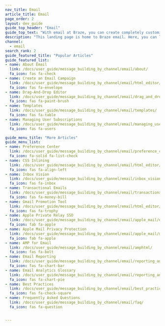 ```yaml
---
nav_title: Email
article_title: Email
page_order: 2
layout: dev_guide
guide_top_header: "Email"
guide_top_text: "With email at Braze, you can create completely customized and personalized email messages in either campaigns or Canvas that will grab your user's attention fast. Check out the following articles to learn more."
description: "This landing page is home to Braze email. Here, you can learn how to create an email campaign, how to use the drag-and-drop editor, how to manage user subscriptions, the preference center, and more."
channel:
  - email
search_rank: 2
guide_featured_title: "Popular Articles"
guide_featured_list:
- name: About Email
  link: /docs/user_guide/message_building_by_channel/email/about/
  fa_icon: fas fa-check
- name: Create an Email Campaign
  link: /docs/user_guide/message_building_by_channel/email/html_editor/creating_an_email_campaign/
  fa_icon: fas fa-envelope
- name: Drag-And-Drop Editor
  link: /docs/user_guide/message_building_by_channel/email/drag_and_drop/
  fa_icon: fas fa-paint-brush
- name: Templates
  link: /docs/user_guide/message_building_by_channel/email/templates/
  fa_icon: fas fa-table
- name: Managing User Subscriptions
  link: /docs/user_guide/message_building_by_channel/email/managing_user_subscriptions/
  fa_icon: fas fa-users

guide_menu_title: "More Articles"
guide_menu_list:
- name: Preference Center
  link: /docs/user_guide/message_building_by_channel/email/preference_center/
  fa_icon: fa-solid fa-list-check
- name: CSS Inlining
  link: /docs/user_guide/message_building_by_channel/email/html_editor/css_inline/
  fa_icon: fas fa-align-left
- name: Inbox Vision
  link: /docs/user_guide/message_building_by_channel/email/inbox_vision/
  fa_icon: fas fa-inbox
- name: Transactional Emails
  link: /docs/user_guide/message_building_by_channel/email/transactional_message_api_campaign/
  fa_icon: fas fa-money-bill
- name: Gmail Promotion Tool
  link: /docs/user_guide/message_building_by_channel/email/html_editor/gmail_promotions_tab/
  fa_icon: fas fa-trophy
- name: Apple Private Relay SSO
  link: /docs/user_guide/message_building_by_channel/email/apple_mail/email_private_relay_apple_sso/
  fa_icon: fab fa-apple
- name: Apple Mail Privacy Protection
  link: /docs/user_guide/message_building_by_channel/email/apple_mail/mpp/
  fa_icon: fab fa-apple
- name: AMP for Email
  link: /docs/user_guide/message_building_by_channel/email/amphtml/
  fa_icon: fas fa-bolt
- name: Email Reporting
  link: /docs/user_guide/message_building_by_channel/email/reporting_and_analytics/email_reporting/
  fa_icon: fas fa-chart-bar
- name: Email Analytics Glossary
  link: /docs/user_guide/message_building_by_channel/email/reporting_and_analytics/analytics_glossary/
  fa_icon: fas fa-chart-pie
- name: Best Practices
  link: /docs/user_guide/message_building_by_channel/email/best_practices/
  fa_icon: fas fa-check-square
- name: Frequently Asked Questions
  link: /docs/user_guide/message_building_by_channel/email/faq/
  fa_icon: fas fa-question


---
```


<br><br>
